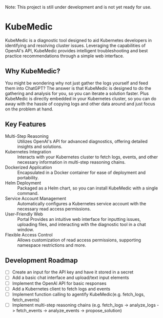 Note: This project is still under development and is not yet ready for use.

# KubeMedic

KubeMedic is a diagnostic tool designed to aid Kubernetes developers in identifying and resolving cluster issues. Leveraging the capabilities of OpenAI's API, KubeMedic provides intelligent troubleshooting and best practice recommendations through a simple web interface.

## Why KubeMedic?
You might be wondering why not just gather the logs yourself and feed them into ChatGPT? The answer is that KubeMedic is designed to do the gathering and analysis for you, so you can iterate a solution faster. Plus KubeMedic is directly embedded in your Kubernetes cluster, so you can do away with the hassle of copying logs and other data around and just focus on the problem at hand.

## Key Features
<dl>
    <dt>Multi-Step Reasoning</dt>
    <dd>Utilizes OpenAI's API for advanced diagnostics, offering detailed insights and solutions.</dd>
    <dt>Kubernetes Integration</dt>
    <dd>Interacts with your Kubernetes cluster to fetch logs, events, and other necessary information in multi-step reasoning chains.</dd>
    <dt>Dockerized Application</dt>
    <dd>Encapsulated in a Docker container for ease of deployment and portability.</dd>
    <dt>Helm Deployment</dt>
    <dd>Packaged as a Helm chart, so you can install KubeMedic with a single command.</dd>
    <dt>Service Account Management</dt>
    <dd>Automatically configures a Kubernetes service account with the necessary read access permissions.</dd>
    <dt>User-Friendly Web</dt>
    <dd>Portal Provides an intuitive web interface for inputting issues, uploading files, and interacting with the diagnostic tool in a chat window.</dd>
    <dt>Flexible Access Control</dt>
    <dd>Allows customization of read access permissions, supporting namespace restrictions and more.</dd>
</dl>

## Development Roadmap
- [ ] Create an input for the API key and have it stored in a secret
- [ ] Add a basic chat interface and upload/text input elements
- [ ] Implement the OpenAI API for basic responses
- [ ] Add a Kubernetes client to fetch logs and events
- [ ] Implement function calling to agentify KubeMedic(e.g. fetch_logs, fetch_events)
- [ ] Implement multi-step reasoning chains (e.g. fetch_logs -> analyze_logs -> fetch_events -> analyze_events -> propose_solution)